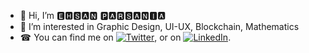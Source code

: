 - 👋 Hi, I’m 🅴🅷🆂🅰🅽 🅿🅰🆁🆂🅰🅽🅸🅰
- 👀 I’m interested in Graphic Design, UI-UX, Blockchain, Mathematics
- ☎ You can find me on [![Twitter][1.2]][1], or on [![LinkedIn][2.2]][2].

<!-- Icons -->

[1.2]: http://i.imgur.com/wWzX9uB.png (twitter)
[2.2]: https://raw.githubusercontent.com/MartinHeinz/MartinHeinz/master/linkedin-3-16.png (LinkedIn)

<!-- Links to your social media accounts -->

[1]: https://twitter.com/EhsanParsania
[2]: www.linkedin.com/in/ehsan-parsania-1941b21bb


<!---
EhsanParsania/EhsanParsania is a ✨ special ✨ repository because its `README.md` (this file) appears on your GitHub profile.
You can click the Preview link to take a look at your changes.
--->
